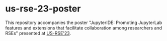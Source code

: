 # us-rse-23-poster

This repository accompanies the poster "JupyterIDE: Promoting JupyterLab features and extensions that facilitate collaboration among researchers and RSEs" presented at [US-RSE'23](https://us-rse.org/usrse23/). 

